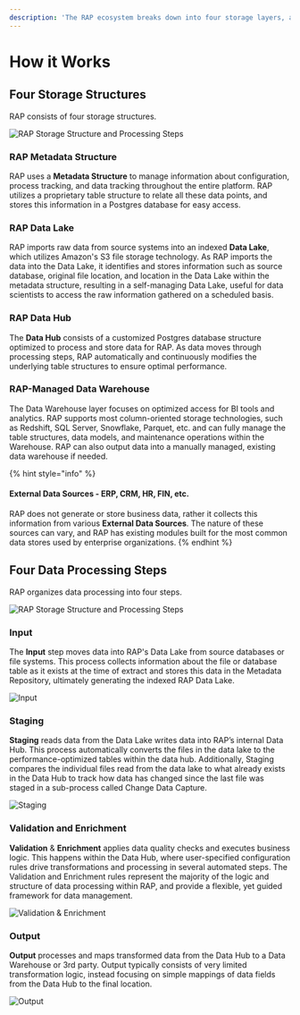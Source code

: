 ```yaml
---
description: 'The RAP ecosystem breaks down into four storage layers, and four processes'
---
```


# How it Works

## Four Storage Structures

RAP consists of four storage structures.

![RAP Storage Structure and Processing Steps](../../.gitbook/assets/image%20%28150%29.png)

### RAP Metadata Structure

RAP uses a **Metadata Structure** to manage information about configuration, process tracking, and data tracking throughout the entire platform. RAP utilizes a proprietary table structure to relate all these data points, and stores this information in a Postgres database for easy access.

### RAP Data Lake

RAP imports raw data from source systems into an indexed **Data Lake**, which utilizes Amazon's S3 file storage technology. As RAP imports the data into the Data Lake, it identifies and stores information such as source database, original file location, and location in the Data Lake within the metadata structure, resulting in a self-managing Data Lake, useful for data scientists to access the raw information gathered on a scheduled basis.

### RAP Data Hub

The **Data Hub** consists of a customized Postgres database structure optimized to process and store data for RAP. As data moves through processing steps, RAP automatically and continuously modifies the underlying table structures to ensure optimal performance.

### RAP-Managed Data Warehouse

The Data Warehouse layer focuses on optimized access for BI tools and analytics. RAP supports most column-oriented storage technologies, such as Redshift, SQL Server, Snowflake, Parquet, etc. and can fully manage the table structures, data models, and maintenance operations within the Warehouse. RAP can also output data into a manually managed, existing data warehouse if needed.

{% hint style="info" %}
#### External Data Sources - ERP, CRM, HR, FIN, etc.

RAP does not generate or store business data, rather it collects this information from various **External Data Sources**. The nature of these sources can vary, and RAP has existing modules built for the most common data stores used by enterprise organizations.
{% endhint %}

## Four Data Processing Steps

RAP organizes data processing into four steps.

![RAP Storage Structure and Processing Steps](../../.gitbook/assets/image%20%28150%29.png)

### Input

The **Input** step moves data into RAP's Data Lake from source databases or file systems. This process collects information about the file or database table as it exists at the time of extract and stores this data in the Metadata Repository, ultimately generating the indexed RAP Data Lake.

![Input](../../.gitbook/assets/image%20%28126%29.png)

### **Staging**

**Staging** reads data from the Data Lake writes data into RAP’s internal Data Hub. This process automatically converts the files in the data lake to the performance-optimized tables within the data hub. Additionally, Staging compares the individual files read from the data lake to what already exists in the Data Hub to track how data has changed since the last file was staged in a sub-process called Change Data Capture.

![Staging](../../.gitbook/assets/image%20%28129%29.png)

### **Validation and Enrichment**

**Validation** & **Enrichment** applies data quality checks and executes business logic. This happens within the Data Hub, where user-specified configuration rules drive transformations and processing in several automated steps. The Validation and Enrichment rules represent the majority of the logic and structure of data processing within RAP, and provide a flexible, yet guided framework for data management.

![Validation &amp; Enrichment](../../.gitbook/assets/image%20%28113%29.png)

### **Output**

**Output** processes and maps transformed data from the Data Hub to a Data Warehouse or 3rd party. Output typically consists of very limited transformation logic, instead focusing on simple mappings of data fields from the Data Hub to the final location. 

![Output](../../.gitbook/assets/image%20%2881%29.png)

